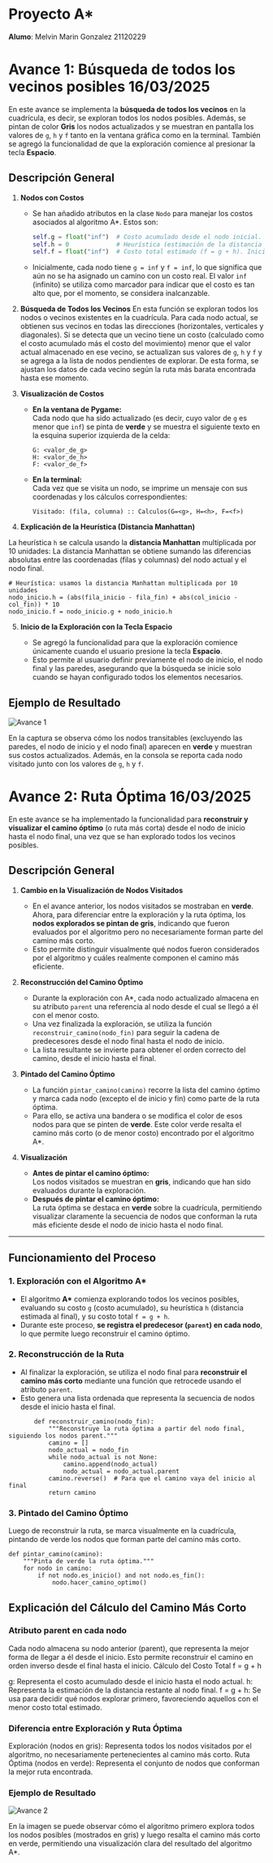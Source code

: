 

# **Proyecto A***

**Alumo**: Melvin Marin Gonzalez 21120229


# Avance 1: Búsqueda de todos los vecinos posibles 16/03/2025

En este avance se implementa la **búsqueda de todos los vecinos** en la cuadrícula, es decir, se exploran todos los nodos posibles.  Además, se pintan de color **Gris** los nodos actualizados y se muestran en pantalla los valores de `g`, `h` y `f` tanto en la ventana gráfica como en la terminal. También se agregó la funcionalidad de que la exploración comience al presionar la tecla **Espacio**.

## Descripción General

1. **Nodos con Costos**
    
    - Se han añadido atributos en la clase `Nodo` para manejar los costos asociados al algoritmo A*. Estos son:
      
      ```python
      self.g = float("inf")  # Costo acumulado desde el nodo inicial. "inf" representa un valor infinito, lo que indica que inicialmente no se conoce un camino hacia el nodo.
      self.h = 0             # Heurística (estimación de la distancia al nodo final).
      self.f = float("inf")  # Costo total estimado (f = g + h). Inicialmente es infinito hasta que se actualiza.
      ```
      
    - Inicialmente, cada nodo tiene `g = inf` y `f = inf`, lo que significa que aún no se ha asignado un camino con un costo real. El valor `inf` (infinito) se utiliza como marcador para indicar que el costo es tan alto que, por el momento, se considera inalcanzable.

2. **Búsqueda de Todos los Vecinos**
En esta función se exploran todos los nodos o vecinos existentes en la cuadrícula. Para cada nodo actual, se obtienen sus vecinos en todas las direcciones (horizontales, verticales y diagonales). Si se detecta que un vecino tiene un costo (calculado como el costo acumulado más el costo del movimiento) menor que el valor actual almacenado en ese vecino, se actualizan sus valores de `g`, `h` y `f` y se agrega a la lista de nodos pendientes de explorar. De esta forma, se ajustan los datos de cada vecino según la ruta más barata encontrada hasta ese momento.
    
3. **Visualización de Costos**

    - **En la ventana de Pygame:**  
      Cada nodo que ha sido actualizado (es decir, cuyo valor de `g` es menor que `inf`) se pinta de **verde** y se muestra el siguiente texto en la esquina superior izquierda de la celda:
      
      ```
      G: <valor_de_g>
      H: <valor_de_h>
      F: <valor_de_f>
      ```
      
    - **En la terminal:**  
      Cada vez que se visita un nodo, se imprime un mensaje con sus coordenadas y los cálculos correspondientes:
      
      ```
      Visitado: (fila, columna) :: Calculos(G=<g>, H=<h>, F=<f>)
      ```


4. **Explicación de la Heurística (Distancia Manhattan)**

La heurística `h` se calcula usando la **distancia Manhattan** multiplicada por 10 unidades:
La distancia Manhattan se obtiene sumando las diferencias absolutas entre las coordenadas (filas y columnas) del nodo actual y el nodo final.

```
# Heurística: usamos la distancia Manhattan multiplicada por 10 unidades
nodo_inicio.h = (abs(fila_inicio - fila_fin) + abs(col_inicio - col_fin)) * 10
nodo_inicio.f = nodo_inicio.g + nodo_inicio.h      
```



5. **Inicio de la Exploración con la Tecla Espacio**

    - Se agregó la funcionalidad para que la exploración comience únicamente cuando el usuario presione la tecla **Espacio**.  
    - Esto permite al usuario definir previamente el nodo de inicio, el nodo final y las paredes, asegurando que la búsqueda se inicie solo cuando se hayan configurado todos los elementos necesarios.



## Ejemplo de Resultado
![Avance 1](./Images/Avance_1.png)

En la captura se observa cómo los nodos transitables (excluyendo las paredes, el nodo de inicio y el nodo final) aparecen en **verde** y muestran sus costos actualizados. Además, en la consola se reporta cada nodo visitado junto con los valores de `g`, `h` y `f`.

# Avance 2: Ruta Óptima 16/03/2025

En este avance se ha implementado la funcionalidad para **reconstruir y visualizar el camino óptimo** (o ruta más corta) desde el nodo de inicio hasta el nodo final, una vez que se han explorado todos los vecinos posibles.

## Descripción General

1. **Cambio en la Visualización de Nodos Visitados**
   - En el avance anterior, los nodos visitados se mostraban en **verde**. Ahora, para diferenciar entre la exploración y la ruta óptima, los **nodos explorados se pintan de gris**, indicando que fueron evaluados por el algoritmo pero no necesariamente forman parte del camino más corto.
   - Esto permite distinguir visualmente qué nodos fueron considerados por el algoritmo y cuáles realmente componen el camino más eficiente.

2. **Reconstrucción del Camino Óptimo**
   - Durante la exploración con A*, cada nodo actualizado almacena en su atributo `parent` una referencia al nodo desde el cual se llegó a él con el menor costo.
   - Una vez finalizada la exploración, se utiliza la función `reconstruir_camino(nodo_fin)` para seguir la cadena de predecesores desde el nodo final hasta el nodo de inicio.
   - La lista resultante se invierte para obtener el orden correcto del camino, desde el inicio hasta el final.

3. **Pintado del Camino Óptimo**
   - La función `pintar_camino(camino)` recorre la lista del camino óptimo y marca cada nodo (excepto el de inicio y fin) como parte de la ruta óptima.
   - Para ello, se activa una bandera o se modifica el color de esos nodos para que se pinten de **verde**. Este color verde resalta el camino más corto (o de menor costo) encontrado por el algoritmo A*.

4. **Visualización**
   - **Antes de pintar el camino óptimo:**  
     Los nodos visitados se muestran en **gris**, indicando que han sido evaluados durante la exploración.
   - **Después de pintar el camino óptimo:**  
     La ruta óptima se destaca en **verde** sobre la cuadrícula, permitiendo visualizar claramente la secuencia de nodos que conforman la ruta más eficiente desde el nodo de inicio hasta el nodo final.

---

## Funcionamiento del Proceso

### 1. **Exploración con el Algoritmo A\***
   - El algoritmo **A\*** comienza explorando todos los vecinos posibles, evaluando su costo `g` (costo acumulado), su heurística `h` (distancia estimada al final), y su costo total `f = g + h`.
   - Durante este proceso, **se registra el predecesor (`parent`) en cada nodo**, lo que permite luego reconstruir el camino óptimo.

### 2. **Reconstrucción de la Ruta**
   - Al finalizar la exploración, se utiliza el nodo final para **reconstruir el camino más corto** mediante una función que retrocede usando el atributo `parent`.
   - Esto genera una lista ordenada que representa la secuencia de nodos desde el inicio hasta el final.

   

```
       def reconstruir_camino(nodo_fin):
           """Reconstruye la ruta óptima a partir del nodo final, siguiendo los nodos parent."""
           camino = []
           nodo_actual = nodo_fin
           while nodo_actual is not None:
               camino.append(nodo_actual)
               nodo_actual = nodo_actual.parent
           camino.reverse()  # Para que el camino vaya del inicio al final
           return camino
```
       
### 3. **Pintado del Camino Óptimo**
Luego de reconstruir la ruta, se marca visualmente en la cuadrícula, pintando de verde los nodos que forman parte del camino más corto.

```
def pintar_camino(camino):
    """Pinta de verde la ruta óptima."""
    for nodo in camino:
        if not nodo.es_inicio() and not nodo.es_fin():
            nodo.hacer_camino_optimo()
```
## Explicación del Cálculo del Camino Más Corto
 ### **Atributo parent en cada nodo**

Cada nodo almacena su nodo anterior (parent), que representa la mejor forma de llegar a él desde el inicio.
Esto permite reconstruir el camino en orden inverso desde el final hasta el inicio.
Cálculo del Costo Total f = g + h

g: Representa el costo acumulado desde el inicio hasta el nodo actual.
h: Representa la estimación de la distancia restante al nodo final.
f = g + h: Se usa para decidir qué nodos explorar primero, favoreciendo aquellos con el menor costo total estimado.

### **Diferencia entre Exploración y Ruta Óptima**

Exploración (nodos en gris): Representa todos los nodos visitados por el algoritmo, no necesariamente pertenecientes al camino más corto.
Ruta Óptima (nodos en verde): Representa el conjunto de nodos que conforman la mejor ruta encontrada.

### Ejemplo de Resultado
![Avance 2](./Images/Avance_2.png)

En la imagen se puede observar cómo el algoritmo primero explora todos los nodos posibles (mostrados en gris) y luego resalta el camino más corto en verde, permitiendo una visualización clara del resultado del algoritmo A*.


